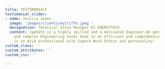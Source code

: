 ```yaml
---
title: TESTIMONIALS
testimonial_slider:
- name: Jessica Jones
  image: 'images/clients/wycliffe.jpeg '
  designation: Technical Sales Manager KI ENERGYTECH
  content: Japheth is a highly skilled and a motivated Engineer.He gets Technical
    and complex Engineering tasks done in an efficient and comprehensive manner.He
    is an Avid professional with Superb Work Ethics and personality!
custom_class: ''
custom_attributes: ''
custom_css: ''

---
```

